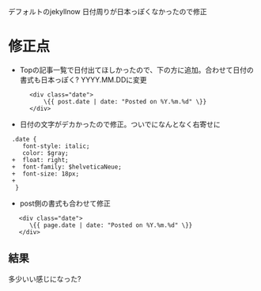 デフォルトのjekyllnow 日付周りが日本っぽくなかったので修正


# 修正点

* Topの記事一覧で日付出てほしかったので、下の方に追加。合わせて日付の書式も日本っぽく? YYYY.MM.DDに変更


```
      <div class="date">
          \{{ post.date | date: "Posted on %Y.%m.%d" \}}
      </div>

```

* 日付の文字がデカかったので修正。ついでになんとなく右寄せに

```
 .date {
    font-style: italic;
    color: $gray;
 +  float: right;
 +  font-family: $helveticaNeue;
 +  font-size: 18px;
 +
  }

```

* post側の書式も合わせて修正

```
   <div class="date">
      \{{ page.date | date: "Posted on %Y.%m.%d" \}}
   </div>

```

## 結果
多少いい感じになった?
